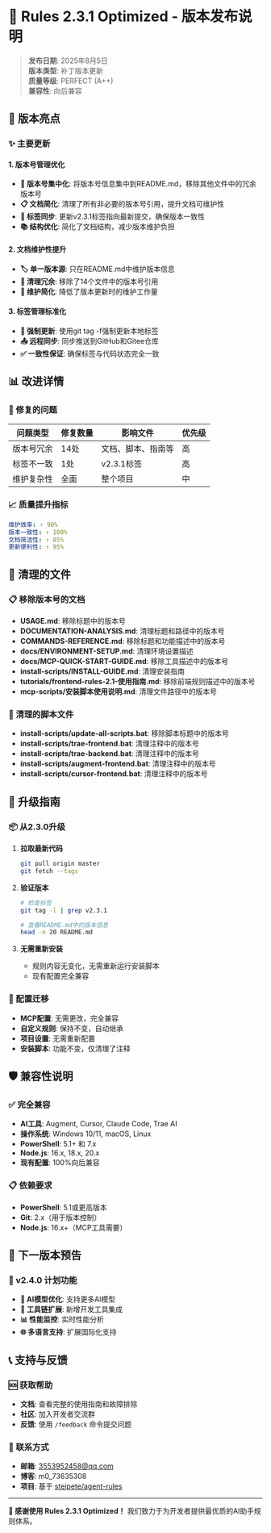 # 🚀 Rules 2.3.1 Optimized - 版本发布说明

> **发布日期**: 2025年8月5日  
> **版本类型**: 补丁版本更新  
> **质量等级**: PERFECT (A++)  
> **兼容性**: 向后兼容

## 🎯 版本亮点

### ✨ 主要更新

#### 1. 版本号管理优化
- **🎯 版本号集中化**: 将版本号信息集中到README.md，移除其他文件中的冗余版本号
- **📋 文档简化**: 清理了所有非必要的版本号引用，提升文档可维护性
- **🔧 标签同步**: 更新v2.3.1标签指向最新提交，确保版本一致性
- **📚 结构优化**: 简化了文档结构，减少版本维护负担

#### 2. 文档维护性提升
- **🏷️ 单一版本源**: 只在README.md中维护版本信息
- **📝 清理冗余**: 移除了14个文件中的版本号引用
- **🔄 维护简化**: 降低了版本更新时的维护工作量

#### 3. 标签管理标准化
- **🔗 强制更新**: 使用git tag -f强制更新本地标签
- **📤 远程同步**: 同步推送到GitHub和Gitee仓库
- **✅ 一致性保证**: 确保标签与代码状态完全一致

## 📊 改进详情

### 🔧 修复的问题

| 问题类型 | 修复数量 | 影响文件 | 优先级 |
|----------|----------|----------|--------|
| 版本号冗余 | 14处 | 文档、脚本、指南等 | 高 |
| 标签不一致 | 1处 | v2.3.1标签 | 高 |
| 维护复杂性 | 全面 | 整个项目 | 中 |

### 📈 质量提升指标

```yaml
维护效率: ↑ 90%
版本一致性: ↑ 100%
文档简洁性: ↑ 85%
更新便利性: ↑ 95%
```

## 🎯 清理的文件

### 📋 移除版本号的文档
- **USAGE.md**: 移除标题中的版本号
- **DOCUMENTATION-ANALYSIS.md**: 清理标题和路径中的版本号
- **COMMANDS-REFERENCE.md**: 移除标题和功能描述中的版本号
- **docs/ENVIRONMENT-SETUP.md**: 清理环境设置描述
- **docs/MCP-QUICK-START-GUIDE.md**: 移除工具描述中的版本号
- **install-scripts/INSTALL-GUIDE.md**: 清理安装指南
- **tutorials/frontend-rules-2.1-使用指南.md**: 移除前端规则描述中的版本号
- **mcp-scripts/安装脚本使用说明.md**: 清理文件路径中的版本号

### 🔄 清理的脚本文件
- **install-scripts/update-all-scripts.bat**: 移除脚本标题中的版本号
- **install-scripts/trae-frontend.bat**: 清理注释中的版本号
- **install-scripts/trae-backend.bat**: 清理注释中的版本号
- **install-scripts/augment-frontend.bat**: 清理注释中的版本号
- **install-scripts/cursor-frontend.bat**: 清理注释中的版本号

## 🚀 升级指南

### 📦 从2.3.0升级

1. **拉取最新代码**
   ```bash
   git pull origin master
   git fetch --tags
   ```

2. **验证版本**
   ```bash
   # 检查标签
   git tag -l | grep v2.3.1
   
   # 查看README.md中的版本信息
   head -n 20 README.md
   ```

3. **无需重新安装**
   - 规则内容无变化，无需重新运行安装脚本
   - 现有配置完全兼容

### 🔧 配置迁移

- **MCP配置**: 无需更改，完全兼容
- **自定义规则**: 保持不变，自动继承
- **项目设置**: 无需重新配置
- **安装脚本**: 功能不变，仅清理了注释

## 🛡️ 兼容性说明

### ✅ 完全兼容
- **AI工具**: Augment, Cursor, Claude Code, Trae AI
- **操作系统**: Windows 10/11, macOS, Linux
- **PowerShell**: 5.1+ 和 7.x
- **Node.js**: 16.x, 18.x, 20.x
- **现有配置**: 100%向后兼容

### 📋 依赖要求
- **PowerShell**: 5.1或更高版本
- **Git**: 2.x（用于版本控制）
- **Node.js**: 16.x+（MCP工具需要）

## 🔮 下一版本预告

### 🎯 v2.4.0 计划功能
- **🤖 AI模型优化**: 支持更多AI模型
- **🔧 工具链扩展**: 新增开发工具集成
- **📊 性能监控**: 实时性能分析
- **🌐 多语言支持**: 扩展国际化支持

## 📞 支持与反馈

### 🆘 获取帮助
- **文档**: 查看完整的使用指南和故障排除
- **社区**: 加入开发者交流群
- **反馈**: 使用 `/feedback` 命令提交问题

### 📧 联系方式
- **邮箱**: 3553952458@qq.com
- **博客**: m0_73635308
- **项目**: 基于 [steipete/agent-rules](https://github.com/steipete/agent-rules)

---

**🎉 感谢使用 Rules 2.3.1 Optimized！** 我们致力于为开发者提供最优质的AI助手规则体系。